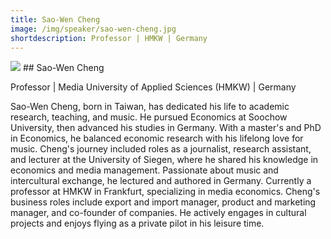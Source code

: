 ```yaml
---
title: Sao-Wen Cheng
image: /img/speaker/sao-wen-cheng.jpg
shortdescription: Professor | HMKW | Germany  
---
```

<img src="/img/speaker/sao-wen-cheng.jpg">
## Sao-Wen Cheng

Professor | Media University of Applied Sciences (HMKW) | Germany 

Sao-Wen Cheng, born in Taiwan, has dedicated his life to academic research, teaching, and music. He pursued Economics at Soochow University, then advanced his studies in Germany. With a master's and PhD in Economics, he balanced economic research with his lifelong love for music. Cheng's journey included roles as a journalist, research assistant, and lecturer at the University of Siegen, where he shared his knowledge in economics and media management. Passionate about music and intercultural exchange, he lectured and authored in Germany. Currently a professor at HMKW in Frankfurt, specializing in media economics. Cheng's business roles include export and import manager, product and marketing manager, and co-founder of companies. He actively engages in cultural projects and enjoys flying as a private pilot in his leisure time.

